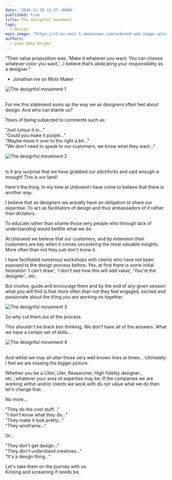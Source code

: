 ```yaml
---
date: '2016-11-29 15:37 +0000'
published: true
title: The designful movement
tags:
  - Design
main_image: "https://s3-eu-west-1.amazonaws.com/unboxed-web-image-uploader/11719c475023836fe967aa0a46d14df0.JPG"
authors:
  - Leon Odey Knight
---
```

“Their value proposition was, ‘Make it whatever you want. You can choose whatever color you want,'...I believe that’s abdicating your responsibility as a designer.”<br/>
- Jonathan Ive on Moto Maker<br/>

![The designful movement 1](https://s3-eu-west-1.amazonaws.com/unboxed-web-image-uploader/9af72462cde490b996f83bd43996b34a.JPG)

<br/>
For me this statement sums up the way we as designers often feel about design. And who can blame us?<br/>

Years of being subjected to comments such as:<br/>

"Just colour it in..."<br/>
"Could you make it purple..."<br/>
"Maybe move it over to the right a bit..."<br/>
"We don't need to speak to our customers, we know what they want..."<br/>

![The designful movement 2](https://s3-eu-west-1.amazonaws.com/unboxed-web-image-uploader/3fb1b980aba4a729eebfda9fd54da458.JPG)

<br/>
Is it any surprise that we have grabbed our pitchforks and said enough is enough! This is our land!<br/>

Here's the thing. In my time at Unboxed I have come to believe that there is another way.<br/>

I believe that as designers we actually have an obligation to share our expertise. To act as facilitators of design and thus ambassadors of it rather than dictators.<br/>

To educate rather than shame  those very people who through lack of understanding would belittle what we do.<br/>

At Unboxed we believe that our customers, and by extension their customers are key when it comes uncovering the most valuable insights. More often than not they just don't know it.<br/>

I have facilitated numerous workshops with clients who have not been exposed to the design process before. Yes, at first there is some initial hesitation 'I can't draw', 'I don't see how this will add value', 'You're the designer'...etc.<br/>

But involve, guide and encourage them and by the end of any given session what you will find is that more often than not they feel engaged, excited and passionate about the thing you are working on together.<br/>

![The designful movement 3](https://s3-eu-west-1.amazonaws.com/unboxed-web-image-uploader/81f6b89f0a2e67e8e73550a46ff31561.JPG)

So why cut them out of the process.<br/>

This shouldn't be black box thinking. We don't have all of the answers. What we have a certain set of skills...<br/>

![The designful movement 4](https://s3-eu-west-1.amazonaws.com/unboxed-web-image-uploader/f5ac254bebac47d80a4eb68ace017796.JPG)

<br/>
And whilst we may all utter those very well known lines at times... Ultimately I feel we are missing the bigger picture.<br/>

Whether you be a UXer,  UIer, Researcher, High fidelity designer., etc...whatever your area of expertise may be. If the companies we are working within and/or clients we work with do not value what we do then let's change that.<br/>

No more...<br/>

"They do the cool stuff..."<br/>
"I don't know what they do..."<br/>
"They make it look pretty..."<br/>
"They wireframe..."<br/>

Or...<br/>

"They don't get design..."<br/>
"They don't understand creatives..."<br/>
"It's a design thing..."<br/>

Let's take them on the journey with us.<br/>
Kicking and screaming if needs be.<br/>
